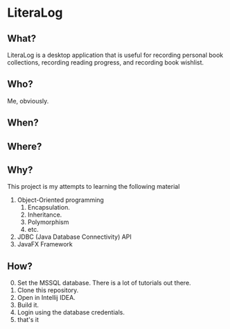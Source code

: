 # LiteraLog

## What?
LiteraLog is a desktop application that is useful for recording personal book collections, recording reading progress, and recording book wishlist. 

## Who?
Me, obviously.

## When?

## Where?

## Why?
This project is my attempts to learning the following material
1. Object-Oriented programming
    1. Encapsulation.
    2. Inheritance.
    3. Polymorphism
    4. etc.
2. JDBC (Java Database Connectivity) API
3. JavaFX Framework

## How?
0. Set the MSSQL database. There is a lot of tutorials out there.
1. Clone this repository.
2. Open in Intellij IDEA.
3. Build it.
4. Login using the database credentials.
5. that's it